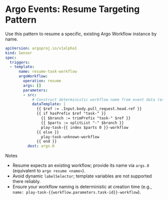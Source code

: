 # Argo Events: Resume Targeting Pattern

Use this pattern to resume a specific, existing Argo Workflow instance by name.

```yaml
apiVersion: argoproj.io/v1alpha1
kind: Sensor
spec:
  triggers:
  - template:
      name: resume-task-workflow
      argoWorkflow:
        operation: resume
        args: []
        parameters:
        - src:
            # Construct deterministic workflow name from event data (example: GitHub PR branch)
            dataTemplate: |
              {{ $ref := .Input.body.pull_request.head.ref }}
              {{ if hasPrefix $ref "task-" }}
                {{ $branch := trimPrefix "task-" $ref }}
                {{ $parts := splitList "-" $branch }}
                play-task-{{ index $parts 0 }}-workflow
              {{ else }}
                play-task-unknown-workflow
              {{ end }}
          dest: args.0
```

Notes
- Resume expects an existing workflow; provide its name via `args.0` (equivalent to `argo resume <name>`).
- Avoid dynamic `labelSelector`; template variables are not supported there reliably.
- Ensure your workflow naming is deterministic at creation time (e.g., `name: play-task-{{workflow.parameters.task-id}}-workflow`).

